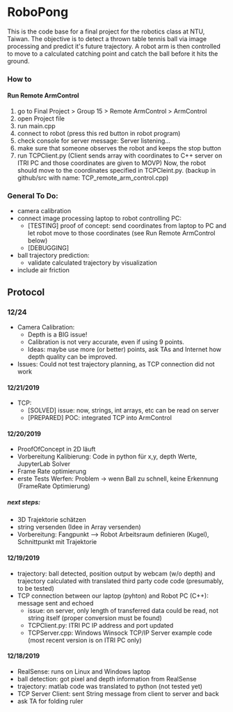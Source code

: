 ﻿# RoboPong 
This is the code base for a final project for the robotics class at NTU, Taiwan. The objective is to detect a thrown table tennis ball via image processing and predict it's future trajectory. A robot arm is then controlled to move to a calculated catching point and catch the ball before it hits the ground.   

### How to

#### Run Remote ArmControl
1. go to Final Project > Group 15 > Remote ArmControl > ArmControl 
2. open Project file
3. run main.cpp
4. connect to robot (press this red button in robot program)
5. check console for server message: Server listening…
6. make sure that someone observes the robot and keeps the stop button
7. run TCPClient.py (Client sends array with coordinates to C++ server on ITRI PC and those coordinates are given to MOVP)
Now, the robot should move to the coordinates specified in TCPCleint.py.
(backup in github/src with name: TCP_remote_arm_control.cpp)

### General To Do: 
* camera calibration 
* connect image processing laptop to robot controlling PC: 
	* [TESTING] proof of concept: send coordinates from laptop to PC and let robot move to those coordinates (see Run Remote ArmControl below)
	* [DEBUGGING]
* ball trajectory prediction: 
	* validate calculated trajectory by visualization 
* include air friction 

## Protocol 

### 12/24
* Camera Calibration:
	- Depth is a BIG issue!
	- Calibration is not very accurate, even if using 9 points. 
	- Ideas: maybe use more (or better) points, ask TAs and Internet how depth quality can be improved. 
* Issues: Could not test trajectory planning, as TCP connection did not work

#### 12/21/2019
* TCP: 
	* [SOLVED] issue: now, strings, int arrays, etc can be read on server
	* [PREPARED] POC: integrated TCP into ArmControl 

#### 12/20/2019
* ProofOfConcept in 2D läuft
* Vorbereitung Kalibierung: Code in python für x,y, depth Werte, JupyterLab Solver
* Frame Rate optimierung
* erste Tests Werfen: Problem -> wenn Ball zu schnell, keine Erkennung (FrameRate Optimierung)
##### next steps:
* 3D Trajektorie schätzen
* string versenden (Idee in Array versenden)
* Vorbereitung: Fangpunkt --> Robot Arbeitsraum definieren (Kugel), Schnittpunkt mit Trajektorie


#### 12/19/2019 
* trajectory: ball detected, position output by webcam (w/o depth) and trajectory calculated with translated third party code code (presumably, to be tested) 
* TCP connection between our laptop (pyhton) and Robot PC (C++): message sent and echoed 
	* issue: on server, only length of transferred data could be read, not string itself (proper conversion must be found) 
	* TCPClient.py: ITRI PC IP address and port updated 
	* TCPServer.cpp: Windows Winsock TCP/IP Server example code (most recent version is on ITRI PC only) 

#### 12/18/2019 
* RealSense: runs on Linux and Windows laptop 
* ball detection: got pixel and depth information from RealSense 
* trajectory: matlab code was translated to python (not tested yet) 
* TCP Server Client: sent String message from client to server and back 
* ask TA for folding ruler
